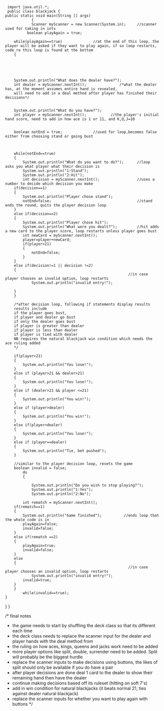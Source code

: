      import java.util.*;
     public class blackjack {
	public static void main(String [] args)
              	{
	          	Scanner myScanner = new Scanner(System.in);		//scanner used for taking in ints
	          boolean playAgain = true;	
		
		while(playAgain==true)				//at the end of this loop, the player will be asked if they want to play again, if so loop restarts, code re this loop is found at the bottom
		{
		
		
		
		
		
		System.out.println("What does the dealer have?");
		int dealer = myScanner.nextInt();				/*what the dealer has, at the moment assumes entire hand is revealed, 
		will need to add in a deal method after player has finished their decisions*/
		
		
		System.out.println("What do you have?");
		int player = myScanner.nextInt();			//the player's initial hand score, need to add in how ace is 1 or 11, and K,Q,J=10
		
	
		boolean notEnd = true;				//used for loop,becomes false either from choosing stand or going bust
		
		
		
		while(notEnd==true)
		{
			System.out.println("What do you want to do?");		//loop asks you what player what their decision is
			System.out.println("1:Stand");
			System.out.println("2:Hit");
			int decision = myScanner.nextInt();					//uses a number to decide which decision you make
		if(decision==1)
		{
			System.out.println("Player chose stand");
			notEnd=false;										//stand ends the round, quits the player decision loop
		}
		else if(decision==2)									
		{
			System.out.println("Player chose hit");
			System.out.println("What were you dealt?");			//hit adds a new card to the player score, loop restarts unless player goes bust
			int newCard = myScanner.nextInt();
			player=player+newCard;
			if(player>21)
			{
				notEnd=false;
			}
		}
		else if(decision!=1 || decision !=2)
		{
															//in case player chooses an invalid option, loop restarts
				System.out.println("invalid entry!");
			
		}
		}
	
		/*after decision loop, following if statements display results
		results include 
		if the player goes bust,
		if player and dealer go bust
		if only the dealer goes bust
		if player is greater than dealer
		if player is less than dealer
		if player is tied with dealer 
		NB requires the natural blackjack win condition which needs the ace ruling added
		*/
		
		if(player>21)
		{
			System.out.println("You lose!");
		}
		else if (player>21 && dealer>21)
		{
			System.out.println("You lose!");
		}
		else if (dealer>21 && player <=21)
		{
			System.out.println("You win!");
		}
		else if (player>dealer)
		{
			System.out.println("You win!");
		}
		else if(player<dealer)
		{
			System.out.println("You lose!");
		}
		else if (player==dealer)
		{
			System.out.println("Tie, bet pushed");
		}
		
		//similar to the player decision loop, resets the game
		boolean invalid = false;
			do
			{
				
				System.out.println("Do you wish to stop playing?");
				System.out.println("1:Yes");
				System.out.println("2:No");
			
			int rematch = myScanner.nextInt();					
		if(rematch==1)
		{
			System.out.println("Game finished");          //ends loop that the whole code is in
			playAgain=false;
			invalid=false;
		}
		else if(rematch ==2)
		{
			playAgain=true;
			invalid=false;
		}
		else
		{
															//in case player chooses an invalid option, loop restarts
				System.out.println("invalid entry!");
			invalid=true;
		}
		}
			while(invalid==true);
	}

}
}

/* final notes
 * the game needs to start by shuffling the deck class so that its different each time
 * the deck class needs to replace the scanner input for the dealer and player hands with the deal method from 
 * the ruling on how aces, kings, queens and jacks work need to be added
 * more player options like split, double, surrender need to be added. Split will probably be the biggest hurdle
 * replace the scanner inputs to make decisions using buttons, the likes of split should only be available if you do have a pair
 * after player decisions are done deal 1 card to the dealer to show their remaining hand then have the dealer 
 * continue making decisions based off its ruleset (hitting on soft 7's)
 * add in win condition for natural blackjacks (it beats normal 21, ties against dealer natural blackjack)
 * replace the scanner inputs for whether you want to play again with buttons
 */
